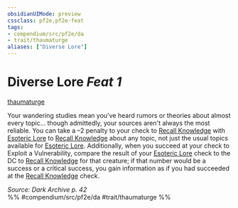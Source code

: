 ```yaml
---
obsidianUIMode: preview
cssclass: pf2e,pf2e-feat
tags:
- compendium/src/pf2e/da
- trait/thaumaturge
aliases: ["Diverse Lore"]
---
```

# Diverse Lore  *Feat 1*  
[thaumaturge](rules/traits/thaumaturge-da.md "Thaumaturge Class Trait")  


Your wandering studies mean you've heard rumors or theories about almost every topic... though admittedly, your sources aren't always the most reliable. You can take a –2 penalty to your check to [Recall Knowledge](rules/actions/recall-knowledge.md) with [Esoteric Lore](compendium/skills.md#Lore) to [Recall Knowledge](rules/actions/recall-knowledge.md) about any topic, not just the usual topics available for [Esoteric Lore](compendium/skills.md#Lore). Additionally, when you succeed at your check to Exploit a Vulnerability, compare the result of your [Esoteric Lore](compendium/skills.md#Lore) check to the DC to [Recall Knowledge](rules/actions/recall-knowledge.md) for that creature; if that number would be a success or a critical success, you gain information as if you had succeeded at the [Recall Knowledge](rules/actions/recall-knowledge.md) check.

*Source: Dark Archive p. 42*  
%% #compendium/src/pf2e/da #trait/thaumaturge %%